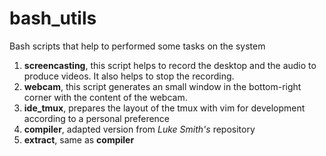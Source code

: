 # bash_utils
Bash scripts that help to performed some tasks on the system

1. **screencasting**, this script helps to record the desktop and the audio to produce videos. It also helps to stop the recording.
2. **webcam**, this script generates an small window in the bottom-right corner with the content of the webcam. 
3. **ide_tmux**, prepares the layout of the tmux with vim for development according to a personal preference
4. **compiler**, adapted version from *Luke Smith's* repository
5. **extract**, same as **compiler**

